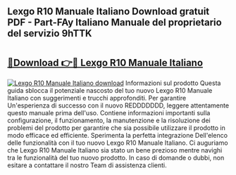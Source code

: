 ## Lexgo R10 Manuale Italiano Download gratuit PDF - Part-FAy Italiano Manuale del proprietario del servizio 9hTTK

# <h2><a href="http://dfc19sg.blite.top/?on=Lexgo+R10+Manuale+Italiano">🔗Download 👉🔴 Lexgo R10 Manuale Italiano</a></h2>

[![Lexgo R10 Manuale Italiano download](https://i.imgur.com/lujVjoI.png)](http://dfc19sg.blite.top/?on=Lexgo+R10+Manuale+Italiano)
Informazioni sul prodotto Questa guida sblocca il potenziale nascosto del tuo nuovo Lexgo R10 Manuale Italiano con suggerimenti e trucchi approfonditi. Per garantire Un'esperienza di successo con il nuovo REDDDDDDD, leggere attentamente questo manuale prima dell'uso. Contiene informazioni importanti sulla configurazione, il funzionamento, la manutenzione e la risoluzione dei problemi del prodotto per garantire che sia possibile utilizzare il prodotto in modo efficace ed efficiente. Sperimenta la perfetta integrazione Dell'elenco delle funzionalità con il tuo nuovo Lexgo R10 Manuale Italiano. Ci auguriamo che Lexgo R10 Manuale Italiano sia stato un bene prezioso mentre navighi tra le funzionalità del tuo nuovo prodotto. In caso di domande o dubbi, non esitare a contattare il nostro Team di assistenza clienti.
